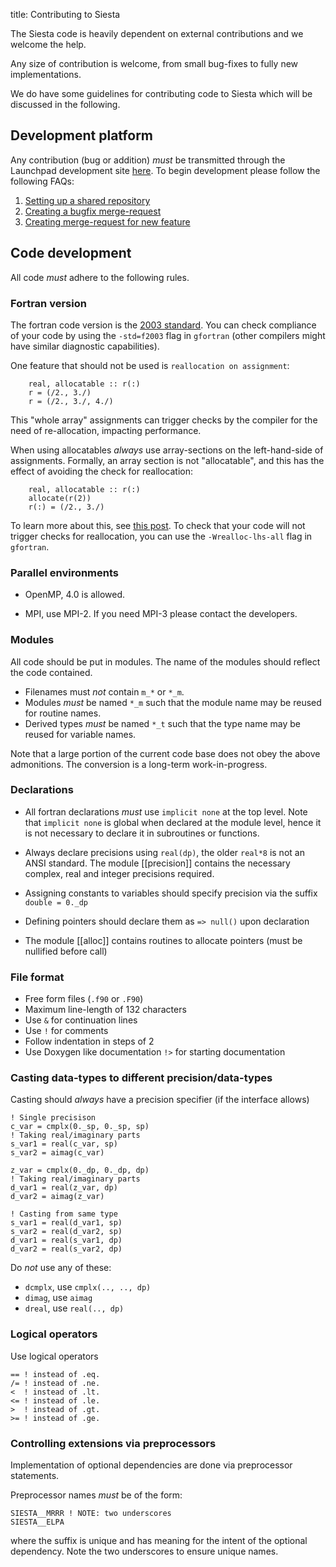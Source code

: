 title: Contributing to Siesta

The Siesta code is heavily dependent on external contributions and we
welcome the help.

Any size of contribution is welcome, from small bug-fixes to fully new implementations.

We do have some guidelines for contributing code to Siesta which will be
discussed in the following.

## Development platform

Any contribution (bug or addition) *must* be transmitted through the Launchpad
development site [here](http://launchpad.net/siesta).
To begin development please follow the following FAQs:

1. [Setting up a shared repository](https://answers.launchpad.net/siesta/+faq/2751)
2. [Creating a bugfix merge-request](https://answers.launchpad.net/siesta/+faq/2747)
3. [Creating merge-request for new feature](https://answers.launchpad.net/siesta/+faq/2748)


## Code development

All code *must* adhere to the following rules.

### Fortran version

The fortran code version is the [2003 standard](ftp://ftp.nag.co.uk/sc22wg5/N1601-N1650/N1601.pdf.gz).
You can check compliance of your code by using the `-std=f2003` flag in `gfortran` (other compilers might have similar diagnostic capabilities).

One feature that should not be used is `reallocation on assignment`:

        real, allocatable :: r(:)
        r = (/2., 3./)
        r = (/2., 3./, 4./)

This "whole array" assignments can trigger checks by the compiler for the need of re-allocation, impacting
performance.

When using allocatables *always* use array-sections on the left-hand-side of assignments.  Formally, an array section is not "allocatable", and this has the effect of avoiding the check for reallocation:
		
        real, allocatable :: r(:)
        allocate(r(2))
        r(:) = (/2., 3./)

To learn more about this, see [this post](https://stackoverflow.com/questions/42140832/automatic-array-allocation-upon-assignment-in-fortran). To check that your code will not trigger checks for reallocation, you can use the `-Wrealloc-lhs-all` flag in `gfortran`.

### Parallel environments

* OpenMP, 4.0 is allowed.

* MPI, use MPI-2. If you need MPI-3 please contact the developers.

### Modules

All code should be put in modules. The name of the modules should reflect the code contained.

* Filenames must *not* contain `m_*` or `*_m`.
* Modules *must* be named `*_m` such that the module name may be reused for routine names.
* Derived types *must* be named `*_t` such that the type name may be reused for variable names.

Note that a large portion of the current code base does not obey the above admonitions.
The conversion is a long-term work-in-progress.


### Declarations

* All fortran declarations *must* use `implicit none` at the top level. Note that `implicit none` is
	global when declared at the module level, hence it is not necessary to declare it in subroutines or
	functions.

* Always declare precisions using `real(dp)`, the older `real*8` is not an ANSI standard. The module [[precision]]
  contains the necessary complex, real and integer precisions required.

* Assigning constants to variables should specify precision via the suffix `double = 0._dp`

* Defining pointers should declare them as `=> null()` upon declaration

* The module [[alloc]] contains routines to allocate pointers (must be nullified before call)

### File format

* Free form files (`.f90` or `.F90`)
* Maximum line-length of 132 characters
* Use `&` for continuation lines
* Use `!` for comments
* Follow indentation in steps of 2
* Use Doxygen like documentation `!>` for starting documentation

### Casting data-types to different precision/data-types

Casting should *always* have a precision specifier (if the interface allows)

	! Single precisison
	c_var = cmplx(0._sp, 0._sp, sp)
	! Taking real/imaginary parts
	s_var1 = real(c_var, sp)
	s_var2 = aimag(c_var)
	
	z_var = cmplx(0._dp, 0._dp, dp)
	! Taking real/imaginary parts
	d_var1 = real(z_var, dp)
	d_var2 = aimag(z_var)
	
	! Casting from same type
	s_var1 = real(d_var1, sp)
	s_var2 = real(d_var2, sp)
	d_var1 = real(s_var1, dp)
	d_var2 = real(s_var2, dp)

Do *not* use any of these:

* `dcmplx`, use `cmplx(.., .., dp)`
* `dimag`, use `aimag`
* `dreal`, use `real(.., dp)`


### Logical operators

Use logical operators

	== ! instead of .eq.
	/= ! instead of .ne.
	<  ! instead of .lt.
	<= ! instead of .le.
	>  ! instead of .gt.
	>= ! instead of .ge.


### Controlling extensions via preprocessors

Implementation of optional dependencies are done via preprocessor statements.

Preprocessor names *must* be of the form:

    SIESTA__MRRR ! NOTE: two underscores
    SIESTA__ELPA

where the suffix is unique and has meaning for the intent of the optional dependency.
Note the two underscores to ensure unique names.
